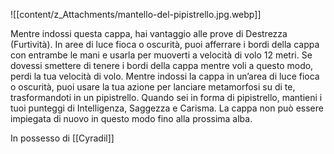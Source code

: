 ![[content/z_Attachments/mantello-del-pipistrello.jpg.webp]]

Mentre indossi questa cappa, hai vantaggio alle prove di Destrezza (Furtività). In aree di luce fioca o oscurità, puoi afferrare i bordi della cappa con entrambe le mani e usarla per muoverti a velocità di volo 12 metri. Se dovessi smettere di tenere i bordi della cappa mentre voli a questo modo, perdi la tua velocità di volo.  Mentre indossi la cappa in un’area di luce fioca o oscurità, puoi usare la tua azione per lanciare metamorfosi su di te, trasformandoti in un pipistrello. Quando sei in forma di pipistrello, mantieni i tuoi punteggi di Intelligenza, Saggezza e Carisma. La cappa non può essere impiegata di nuovo in questo modo fino alla prossima alba.



In possesso di [[Cyradil]]
